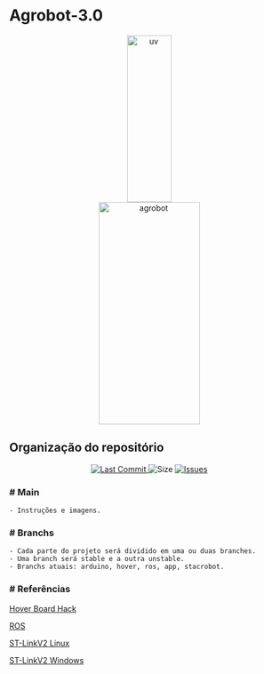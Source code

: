 # Agrobot-3.0

<p align="middle" float="left">
  <img title="uv" src="https://github.com/CaioslppUO/Agrobot-3.0/blob/main/img/uv.gif" width="40%" height="300px" />
  <img title="agrobot" src="https://github.com/CaioslppUO/Agrobot-3.0/blob/main/img/agrobot.gif" width="60%" height="400px" /> 
</p>

## Organização do repositório

<p align="center">
  <a href="https://github.com/CaioslppUO/Agrobot-3.0/commits/master">
    <img alt="Last Commit" src="https://img.shields.io/github/last-commit/CaioslppUO/Agrobot-3.0">
  </a>
  
  <img alt="Size" src="https://img.shields.io/github/repo-size/CaioslppUO/Agrobot-3.0">
  
  <a href="https://github.com/CaioslppUO/Agrobot-3.0/issues">
    <img alt="Issues" src="https://img.shields.io/github/issues/CaioslppUO/Agrobot-3.0">
  </a>
</p>

### # Main

    - Instruções e imagens.

### # Branchs

    - Cada parte do projeto será dividido em uma ou duas branches.
    - Uma branch será stable e a outra unstable.
    - Branchs atuais: arduino, hover, ros, app, stacrobot.

### # Referências

[Hover Board Hack](https://github.com/NiklasFauth/hoverboard-firmware-hack)

[ROS](https://www.ros.org/)

[ST-LinkV2 Linux](https://github.com/texane/stlink)

[ST-LinkV2 Windows](https://www.st.com/en/development-tools/stsw-link004.html)